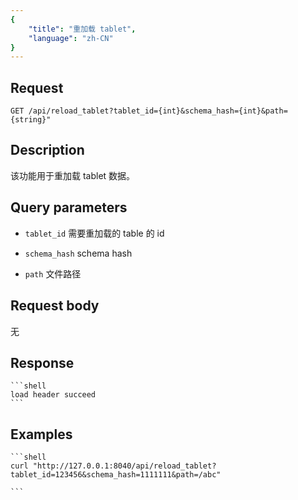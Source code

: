 ```yaml
---
{
    "title": "重加载 tablet",
    "language": "zh-CN"
}
---
```


## Request

`GET /api/reload_tablet?tablet_id={int}&schema_hash={int}&path={string}"`

## Description

该功能用于重加载 tablet 数据。

## Query parameters

* `tablet_id`
    需要重加载的 table 的 id

* `schema_hash`
    schema hash      

* `path`
    文件路径     


## Request body

无

## Response

    ```shell
    load header succeed
    ```
## Examples


    ```shell
    curl "http://127.0.0.1:8040/api/reload_tablet?tablet_id=123456&schema_hash=1111111&path=/abc"

    ```

